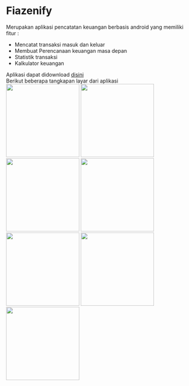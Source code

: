 # Fiazenify

Merupakan aplikasi pencatatan keuangan berbasis android yang memiliki fitur : <br>
* Mencatat transaksi masuk dan keluar
* Membuat Perencanaan keuangan masa depan
* Statistik transaksi
* Kalkulator keuangan

Aplikasi dapat didownload [disini](https://drive.google.com/file/d/1N2CDwDkal5nCnQHXBt9_rbtNWmaP7Cv9/view?usp=sharing)<br>
Berikut beberapa tangkapan layar dari aplikasi<br>
<img src="https://github.com/dimastrio/Fiazenify/assets/72629575/16725b5b-6e35-4219-aba6-28a18b9d9e0f" width="200">
<img src="https://github.com/dimastrio/Fiazenify/assets/72629575/92b9333b-f4b9-4954-ac51-d54b5169fbfb" width="200">
<img src="https://github.com/dimastrio/Fiazenify/assets/72629575/20afa5de-6f08-446d-88aa-8923688c03f2" width="200">
<img src="https://github.com/dimastrio/Fiazenify/assets/72629575/d2082980-3263-43e8-8ed3-a3fd7bd53cb9" width="200">
<img src="https://github.com/dimastrio/Fiazenify/assets/72629575/49bd8bbd-b21b-46ab-ab2b-ecfc9a0298dc" width="200">
<img src="https://github.com/dimastrio/Fiazenify/assets/72629575/41ce804c-a8a5-498c-9e40-fce2ef078f7b" width="200">
<img src="https://github.com/dimastrio/Fiazenify/assets/72629575/ea3dff12-a60d-47d8-bd10-f6aa84cbcb12" width="200">

